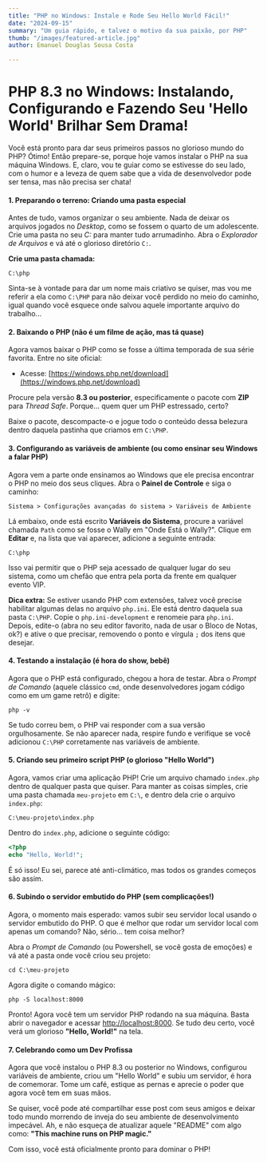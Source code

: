 ```yaml
---
title: "PHP no Windows: Instale e Rode Seu Hello World Fácil!"
date: "2024-09-15"
summary: "Um guia rápido, e talvez o motivo da sua paixão, por PHP"
thumb: "/images/featured-article.jpg"
author: Emanuel Douglas Sousa Costa

---
```


# PHP 8.3 no Windows: Instalando, Configurando e Fazendo Seu 'Hello World' Brilhar Sem Drama!

Você está pronto para dar seus primeiros passos no glorioso mundo do PHP? Ótimo! Então prepare-se, porque hoje vamos instalar o PHP na sua máquina Windows. E, claro, vou te guiar como se estivesse do seu lado, com o humor e a leveza de quem sabe que a vida de desenvolvedor pode ser tensa, mas não precisa ser chata!

#### 1. **Preparando o terreno: Criando uma pasta especial**
Antes de tudo, vamos organizar o seu ambiente. Nada de deixar os arquivos jogados no *Desktop*, como se fossem o quarto de um adolescente. Crie uma pasta no seu *C:* para manter tudo arrumadinho. Abra o *Explorador de Arquivos* e vá até o glorioso diretório `C:`.

**Crie uma pasta chamada:**
```
C:\php
```
Sinta-se à vontade para dar um nome mais criativo se quiser, mas vou me referir a ela como `C:\PHP` para não deixar você perdido no meio do caminho, igual quando você esquece onde salvou aquele importante arquivo do trabalho...

#### 2. **Baixando o PHP (não é um filme de ação, mas tá quase)**

Agora vamos baixar o PHP como se fosse a última temporada de sua série favorita. Entre no site oficial:

- Acesse: [https://windows.php.net/download](https://windows.php.net/download)

Procure pela versão **8.3 ou posterior**, especificamente o pacote com **ZIP** para *Thread Safe*. Porque... quem quer um PHP estressado, certo?

Baixe o pacote, descompacte-o e jogue todo o conteúdo dessa belezura dentro daquela pastinha que criamos em `C:\PHP`.

#### 3. **Configurando as variáveis de ambiente (ou como ensinar seu Windows a falar PHP)**

Agora vem a parte onde ensinamos ao Windows que ele precisa encontrar o PHP no meio dos seus cliques. Abra o **Painel de Controle** e siga o caminho:

```
Sistema > Configurações avançadas do sistema > Variáveis de Ambiente
```

Lá embaixo, onde está escrito **Variáveis do Sistema**, procure a variável chamada `Path` como se fosse o Wally em "Onde Está o Wally?". Clique em **Editar** e, na lista que vai aparecer, adicione a seguinte entrada:

```
C:\php
```

Isso vai permitir que o PHP seja acessado de qualquer lugar do seu sistema, como um chefão que entra pela porta da frente em qualquer evento VIP.

**Dica extra:** Se estiver usando PHP com extensões, talvez você precise habilitar algumas delas no arquivo `php.ini`. Ele está dentro daquela sua pasta `C:\PHP`. Copie o `php.ini-development` e renomeie para `php.ini`. Depois, edite-o (abra no seu editor favorito, nada de usar o Bloco de Notas, ok?) e ative o que precisar, removendo o ponto e vírgula `;` dos itens que desejar.

#### 4. **Testando a instalação (é hora do show, bebê)**

Agora que o PHP está configurado, chegou a hora de testar. Abra o *Prompt de Comando* (aquele clássico `cmd`, onde desenvolvedores jogam código como em um game retrô) e digite:

```
php -v
```

Se tudo correu bem, o PHP vai responder com a sua versão orgulhosamente. Se não aparecer nada, respire fundo e verifique se você adicionou `C:\PHP` corretamente nas variáveis de ambiente.

#### 5. **Criando seu primeiro script PHP (o glorioso "Hello World")**

Agora, vamos criar uma aplicação PHP! Crie um arquivo chamado `index.php` dentro de qualquer pasta que quiser. Para manter as coisas simples, crie uma pasta chamada `meu-projeto` em `C:\`, e dentro dela crie o arquivo `index.php`:

```
C:\meu-projeto\index.php
```

Dentro do `index.php`, adicione o seguinte código:

```php
<?php
echo "Hello, World!";
```

É só isso! Eu sei, parece até anti-climático, mas todos os grandes começos são assim.

#### 6. **Subindo o servidor embutido do PHP (sem complicações!)**

Agora, o momento mais esperado: vamos subir seu servidor local usando o servidor embutido do PHP. O que é melhor que rodar um servidor local com apenas um comando? Não, sério... tem coisa melhor?

Abra o *Prompt de Comando* (ou Powershell, se você gosta de emoções) e vá até a pasta onde você criou seu projeto:

```
cd C:\meu-projeto
```

Agora digite o comando mágico:

```
php -S localhost:8000
```

Pronto! Agora você tem um servidor PHP rodando na sua máquina. Basta abrir o navegador e acessar [http://localhost:8000](http://localhost:8000). Se tudo deu certo, você verá um glorioso **"Hello, World!"** na tela.

#### 7. **Celebrando como um Dev Profissa**

Agora que você instalou o PHP 8.3 ou posterior no Windows, configurou variáveis de ambiente, criou um "Hello World" e subiu um servidor, é hora de comemorar. Tome um café, estique as pernas e aprecie o poder que agora você tem em suas mãos.

Se quiser, você pode até compartilhar esse post com seus amigos e deixar todo mundo morrendo de inveja do seu ambiente de desenvolvimento impecável. Ah, e não esqueça de atualizar aquele "README" com algo como: **"This machine runs on PHP magic."**

Com isso, você está oficialmente pronto para dominar o PHP!

